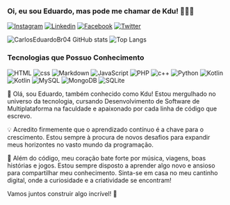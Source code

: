 
### Oi, eu sou Eduardo, mas pode me chamar de Kdu!  👋🏼😊

[![Instagram](https://img.shields.io/badge/Instagram-E4405F?style=for-the-badge&logo=instagram&logoColor=white)](https://www.instagram.com/kdu_almeida06/)
[![Linkedin](https://img.shields.io/badge/LinkedIn-0077B5?style=for-the-badge&logo=linkedin&logoColor=white)](https://www.linkedin.com/in/carlos-eduardo01?utm_source=share&utm_campaign=share_via&utm_content=profile&utm_medium=android_app)
[![Facebook](https://img.shields.io/badge/Facebook-1877F2?style=for-the-badge&logo=facebook&logoColor=white)](https://www.facebook.com/profile.php?id=100005584963546&mibextid=9R9pXO)
[![Twitter](https://img.shields.io/badge/Twitter-1DA1F2?style=for-the-badge&logo=twitter&logoColor=white)](https://twitter.com/zEduardoBr4z)

![CarlosEduardoBr04 GitHub stats](https://github-readme-stats.vercel.app/api?username=CarlosEduardoBr04&show_icons=true&theme=radical)
![Top Langs](https://github-readme-stats.vercel.app/api/top-langs/?username=CarlosEduardoBr04&layout=compact)

### Tecnologias que Possuo Conhecimento

![HTML](https://img.shields.io/badge/HTML5-E34F26?style=for-the-badge&logo=html5&logoColor=white)
![css](	https://img.shields.io/badge/CSS3-1572B6?style=for-the-badge&logo=css3&logoColor=white)
![Markdown](https://img.shields.io/badge/Markdown-000000?style=for-the-badge&logo=markdown&logoColor=white)
![JavaScript](https://img.shields.io/badge/JavaScript-323330?style=for-the-badge&logo=javascript&logoColor=F7DF1E)
![PHP](https://img.shields.io/badge/PHP-777BB4?style=for-the-badge&logo=php&logoColor=white)
![c++](https://img.shields.io/badge/C%2B%2B-00599C?style=for-the-badge&logo=c%2B%2B&logoColor=white)
![Python](https://img.shields.io/badge/Python-14354C?style=for-the-badge&logo=python&logoColor=white)
![Kotlin](https://img.shields.io/badge/Kotlin-0095D5?&style=for-the-badge&logo=kotlin&logoColor=white)
![Kotlin](https://img.shields.io/badge/Java-ED8B00?style=for-the-badge&logo=openjdk&logoColor=white)
![MySQL](https://img.shields.io/badge/MySQL-00000F?style=for-the-badge&logo=mysql&logoColor=white)
![MongoDB](https://img.shields.io/badge/MongoDB-4EA94B?style=for-the-badge&logo=mongodb&logoColor=white)
![SQLite](https://img.shields.io/badge/SQLite-07405E?style=for-the-badge&logo=sqlite&logoColor=white)

👋 Olá, sou Eduardo, também conhecido como Kdu! Estou mergulhado no universo da tecnologia, cursando Desenvolvimento de Software de Multiplataforma na faculdade e apaixonado por cada linha de código que escrevo.

💡 Acredito firmemente que o aprendizado contínuo é a chave para o crescimento. Estou sempre à procura de novos desafios para expandir meus horizontes no vasto mundo da programação.

🚀 Além do código, meu coração bate forte por música, viagens, boas histórias e jogos. Estou sempre disposto a aprender algo novo e ansioso para compartilhar meu conhecimento. Sinta-se em casa no meu cantinho digital, onde a curiosidade e a criatividade se encontram!

Vamos juntos construir algo incrível! 🌟
